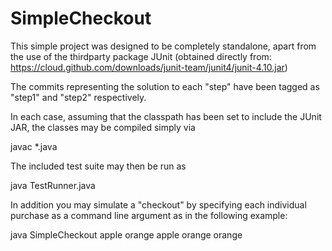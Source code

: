# SimpleCheckout

This simple project was designed to be completely standalone, apart from the use of the thirdparty package JUnit
(obtained directly from: https://cloud.github.com/downloads/junit-team/junit4/junit-4.10.jar)

The commits representing the solution to each "step" have been tagged as "step1" and "step2" respectively.

In each case, assuming that the classpath has been set to include the JUnit JAR,
the classes may be compiled simply via

 javac *.java

The included test suite may then be run as

 java TestRunner.java

In addition you may simulate a "checkout" by specifying each individual purchase as a command line argument
as in the following example:

 java SimpleCheckout apple orange apple orange orange

